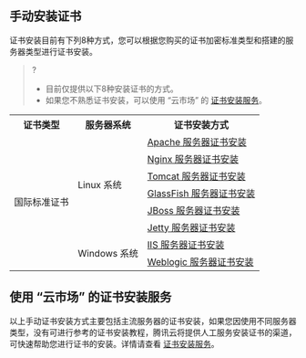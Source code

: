 ## 手动安装证书
证书安装目前有下列8种方式，您可以根据您购买的证书加密标准类型和搭建的服务器类型进行证书安装。
>? 
>- 目前仅提供以下8种安装证书的方式。
>- 如果您不熟悉证书安装，可以使用 “云市场” 的 [证书安装服务](https://market.cloud.tencent.com/categories/1100?tagName=%E8%AF%81%E4%B9%A6%E5%AE%89%E8%A3%85)。

<table>
<tr>
<th>证书类型</th>
<th>服务器系统</th>
<th>证书安装方式</th>
</tr>
<tr>
<td rowspan="8">国际标准证书</td>
<td rowspan="6">Linux 系统</td>
<td> <a href="https://intl.cloud.tencent.com/document/product/1007/30953">Apache 服务器证书安装</a></td>
</tr>
<tr>
<td><a href="https://intl.cloud.tencent.com/document/product/1007/30954">Nginx 服务器证书安装</a></td>
</tr>
<tr>
<td><a href="https://intl.cloud.tencent.com/document/product/1007/30956">Tomcat 服务器证书安装</a></td>
</tr>
<tr>
<td><a href="https://intl.cloud.tencent.com/document/product/1007/36565">GlassFish 服务器证书安装</a></td>
</tr>
<tr>
<td><a href="https://intl.cloud.tencent.com/document/product/1007/36566">JBoss 服务器证书安装</a></td>
</tr>
<tr>
<td><a href="https://intl.cloud.tencent.com/document/product/1007/36567">Jetty 服务器证书安装</a></td>
</tr>
<tr>
<td rowspan="2">Windows 系统</td>
<td><a href="https://intl.cloud.tencent.com/document/product/1007/30955">IIS 服务器证书安装</a></td>
</tr>
<tr>
<td><a href="https://intl.cloud.tencent.com/document/product/1007/38093">Weblogic 服务器证书安装</a></td>
</tr>
</table>

<span id="service"></span>
## 使用 “云市场” 的证书安装服务
以上手动证书安装方式主要包括主流服务器的证书安装，如果您因使用不同服务器类型，没有可进行参考的证书安装教程，腾讯云将提供人工服务安装证书的渠道，可快速帮助您进行证书的安装。详情请查看 [证书安装服务](https://market.cloud.tencent.com/categories/1100?tagName=%E8%AF%81%E4%B9%A6%E5%AE%89%E8%A3%85)。
